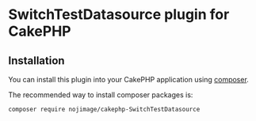 # SwitchTestDatasource plugin for CakePHP

## Installation

You can install this plugin into your CakePHP application using [composer](http://getcomposer.org).

The recommended way to install composer packages is:

```
composer require nojimage/cakephp-SwitchTestDatasource
```
